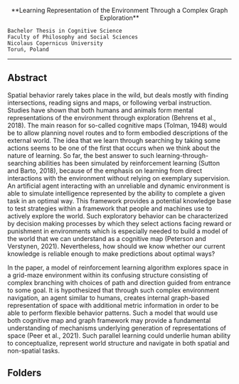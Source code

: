 <p align="center">
    **Learning Representation of the Environment Through a Complex Graph Exploration**
    
    Bachelor Thesis in Cognitive Science
    Faculty of Philosophy and Social Sciences
    Nicolaus Copernicus University
    Toruń, Poland

    
</p>

------------------------------------------------------------

## Abstract

  Spatial behavior rarely takes place in the wild, but deals mostly with finding intersections, reading signs and maps, or following verbal instruction. Studies have shown that both humans and animals form mental representations of the environment through exploration (Behrens et al., 2018). The main reason for so-called cognitive maps (Tolman, 1948) would be to allow planning novel routes and to form embodied descriptions of the external world. The idea that we learn through searching by taking some actions seems to be one of the first that occurs when we think about the nature of learning. So far, the best answer to such learning-through-searching abilities has been simulated by reinforcement learning (Sutton and Barto, 2018), because of the emphasis on learning from direct interactions with the environment without relying on exemplary supervision. An artificial agent interacting with an unreliable and dynamic environment is able to simulate intelligence represented by the ability to complete a given task in an optimal way. This framework provides a potential knowledge base to test strategies within a framework that people and machines use to actively explore the world. Such exploratory behavior can be characterized by decision making processes by which they select actions facing reward or punishment in environments which is especially needed to build a model of the world that we can understand as a cognitive map (Peterson and Verstynen, 2021).  Nevertheless, how should we know whether our current knowledge is reliable enough to make predictions about optimal ways? 

  In the paper, a model of reinforcement learning algorithm explores space in a grid-maze environment within its confusing structure consisting of complex branching with choices of path and direction guided from entrance to some goal. It is hypothesized that through such complex environment navigation, an agent similar to humans, creates internal graph-based representation of space with additional metric information in order to be able to perform flexible behavior patterns. Such a model that would use both cognitive map and graph framework may provide a fundamental understanding of mechanisms underlying generation of representations of space (Peer et al., 2021). Such parallel learning could underlie human ability to conceptualize, represent world structure and navigate in both spatial and non-spatial tasks.
  
  
  ## Folders
